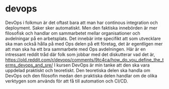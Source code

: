 # devops
DevOps i folkmun är det oftast bara att man har continous integration och deployment. Saker sker automatiskt.
Men den faktiska innebörden är mer filosofisk och handlar om sammarbetet mellar organisationer och avdelningar på en arbetsplats.
Det innebär inte specifikt att som utvecklare ska man också hålla på med Ops delen på ett företag, det är egentligen mer att man ska ha ett bra sammarbete med Ops avdelningen.
Här är en intressant reddit tråd där folk som jobbar med det diskutterar vad det är, https://old.reddit.com/r/devops/comments/9tc4ca/how_do_you_define_the_terms_devops_and_sre/
I kursen DevOps är min tanke att den ska vara uppdelad praktiskt och teoretiskt.
Den teoretiska delen ska handla om DevOps och den filosofin medan den praktiska delen handlar om de olika verktygen som används för att få till automation och CI/CD.
